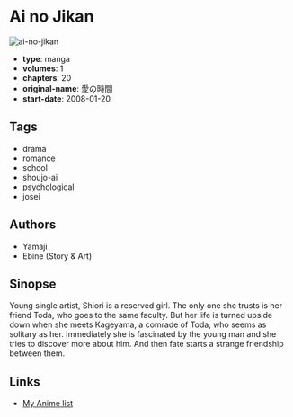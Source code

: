 # Ai no Jikan

![ai-no-jikan](https://cdn.myanimelist.net/images/manga/3/102497.jpg)

-   **type**: manga
-   **volumes**: 1
-   **chapters**: 20
-   **original-name**: 愛の時間
-   **start-date**: 2008-01-20

## Tags

-   drama
-   romance
-   school
-   shoujo-ai
-   psychological
-   josei

## Authors

-   Yamaji
-   Ebine (Story & Art)

## Sinopse

Young single artist, Shiori is a reserved girl. The only one she trusts is her friend Toda, who goes to the same faculty. But her life is turned upside down when she meets Kageyama, a comrade of Toda, who seems as solitary as her. Immediately she is fascinated by the young man and she tries to discover more about him. And then fate starts a strange friendship between them.

## Links

-   [My Anime list](https://myanimelist.net/manga/13509/Ai_no_Jikan)
